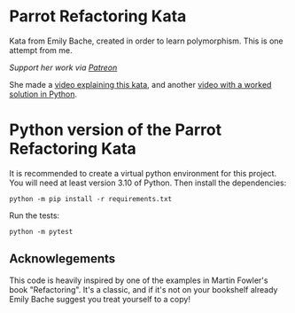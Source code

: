 Parrot Refactoring Kata
=======================

Kata from Emily Bache, created in order to learn polymorphism. This is one attempt from me.

_Support her work via [Patreon](https://www.patreon.com/EmilyBache)_

She made a [video explaining this kata](https://youtu.be/UxNEHKg_2eA), and another [video with a worked solution in Python](https://www.youtube.com/watch?v=pO_5DQ3vDtc&ab_channel=EmilyBache).

Python version of the Parrot Refactoring Kata
=============================================

It is recommended to create a virtual python environment for this project. You will need at least version 3.10 of Python. Then install the dependencies:

    python -m pip install -r requirements.txt

Run the tests:

    python -m pytest

Acknowlegements
---------------

This code is heavily inspired by one of the examples in Martin Fowler's book "Refactoring". It's a classic, and if it's not on your bookshelf already Emily Bache suggest you treat yourself to a copy!

